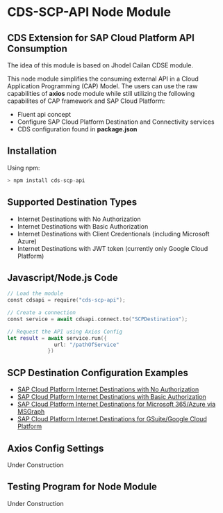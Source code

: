 # CDS-SCP-API Node Module 

## CDS Extension for SAP Cloud Platform API Consumption
The idea of this module is based on Jhodel Cailan CDSE module.

This node module simplifies the consuming external API in a Cloud Application Programming (CAP) Model.
The users can use the raw capabilities of **axios** node module while still utilizing the following capabilites of CAP framework and SAP Cloud Platform:
- Fluent api concept
- Configure SAP Cloud Platform Destination and Connectivity services
- CDS configuration found in **package.json**

## Installation

Using npm:

```swift
> npm install cds-scp-api
```
## Supported Destination Types

- Internet Destinations with No Authorization 
- Internet Destinations with Basic Authorization
- Internet Destinations with Client Credentionals (including Microsoft Azure)
- Internet Destinations with JWT token (currently only Google Cloud Platform)


## Javascript/Node.js Code
```swift
// Load the module
const cdsapi = require("cds-scp-api");

// Create a connection
const service = await cdsapi.connect.to("SCPDestination");

// Request the API using Axios Config
let result = await service.run({
               url: "/pathOfService"
             })

```
## SCP Destination Configuration Examples

- [SAP Cloud Platform Internet Destinations with No Authorization](./docs/InternetAPIwithNoAuthentication.md)
- [SAP Cloud Platform Internet Destinations with Basic Authorization](./docs/InternetAPIwithBasicAuthentication.md)
- [SAP Cloud Platform Internet Destinations for Microsoft 365/Azure via MSGraph ](./docs/InternetAPIforAzure.md)
- [SAP Cloud Platform Internet Destinations for GSuite/Google Cloud Platform ](./docs/InternetAPIforGCP.md)

## Axios Config Settings
Under Construction

## Testing Program for Node Module
Under Construction
